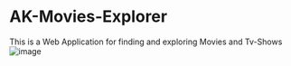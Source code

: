# AK-Movies-Explorer
This is a Web Application for finding and exploring Movies and Tv-Shows
![image](https://user-images.githubusercontent.com/88097649/224392057-7995f68d-e6e5-4ce3-bb1d-0959ff17a1cd.png)
